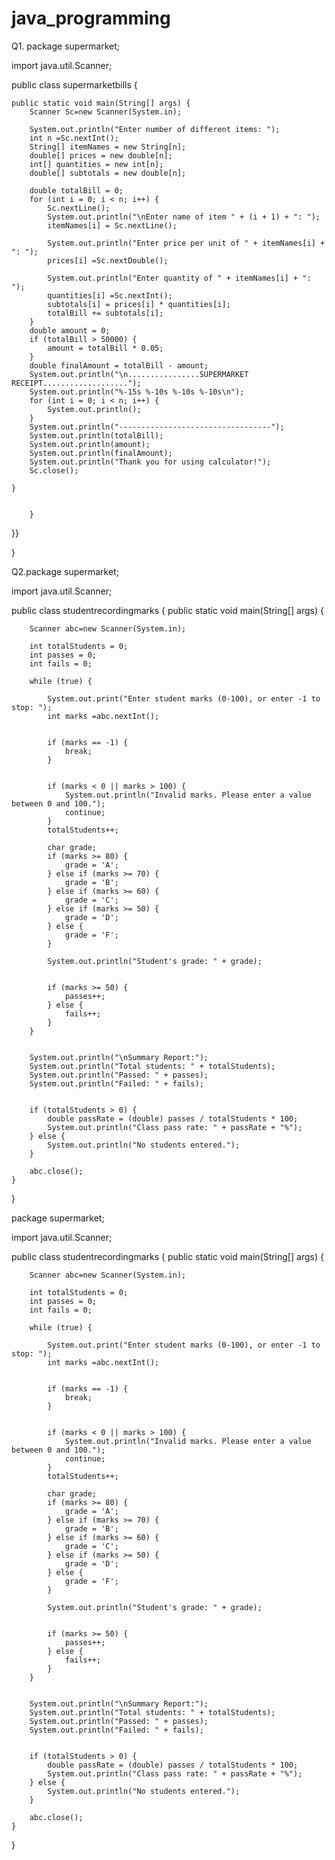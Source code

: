 # java_programming
Q1.
package supermarket;

import java.util.Scanner;

public class supermarketbills {


	public static void main(String[] args) {
		Scanner Sc=new Scanner(System.in);

		System.out.println("Enter number of different items: ");
		int n =Sc.nextInt();
		String[] itemNames = new String[n];
		double[] prices = new double[n];
		int[] quantities = new int[n];
		double[] subtotals = new double[n];

		double totalBill = 0;
		for (int i = 0; i < n; i++) {
			Sc.nextLine();
			System.out.println("\nEnter name of item " + (i + 1) + ": ");
			itemNames[i] = Sc.nextLine();

			System.out.println("Enter price per unit of " + itemNames[i] + ": ");
			prices[i] =Sc.nextDouble();

			System.out.println("Enter quantity of " + itemNames[i] + ": ");
			quantities[i] =Sc.nextInt();
			subtotals[i] = prices[i] * quantities[i];
			totalBill += subtotals[i];
		}
		double amount = 0;
		if (totalBill > 50000) {
			amount = totalBill * 0.05; 
		}
		double finalAmount = totalBill - amount;
		System.out.println("\n................SUPERMARKET RECEIPT...................");
		System.out.println("%-15s %-10s %-10s %-10s\n");
		for (int i = 0; i < n; i++) {
			System.out.println();
		}
		System.out.println("----------------------------------");
		System.out.println(totalBill);
		System.out.println(amount);
		System.out.println(finalAmount);
		System.out.println("Thank you for using calculator!");
		Sc.close();

	}


	    }

}}

}


Q2.package supermarket;

import java.util.Scanner;

public class studentrecordingmarks {
	public static void main(String[] args) {

		Scanner abc=new Scanner(System.in);

		int totalStudents = 0;
		int passes = 0;
		int fails = 0;

		while (true) {

			System.out.print("Enter student marks (0-100), or enter -1 to stop: ");
			int marks =abc.nextInt();


			if (marks == -1) {
				break;
			}


			if (marks < 0 || marks > 100) {
				System.out.println("Invalid marks. Please enter a value between 0 and 100.");
				continue;
			}
			totalStudents++;

			char grade;
			if (marks >= 80) {
				grade = 'A';
			} else if (marks >= 70) {
				grade = 'B';
			} else if (marks >= 60) {
				grade = 'C';
			} else if (marks >= 50) {
				grade = 'D';
			} else {
				grade = 'F';
			}

			System.out.println("Student's grade: " + grade);


			if (marks >= 50) {
				passes++;
			} else {
				fails++;
			}
		}


		System.out.println("\nSummary Report:");
		System.out.println("Total students: " + totalStudents);
		System.out.println("Passed: " + passes);
		System.out.println("Failed: " + fails);


		if (totalStudents > 0) {
			double passRate = (double) passes / totalStudents * 100;
			System.out.println("Class pass rate: " + passRate + "%");
		} else {
			System.out.println("No students entered.");
		}

		abc.close();
	}



}


package supermarket;

import java.util.Scanner;

public class studentrecordingmarks {
	public static void main(String[] args) {

		Scanner abc=new Scanner(System.in);

		int totalStudents = 0;
		int passes = 0;
		int fails = 0;

		while (true) {

			System.out.print("Enter student marks (0-100), or enter -1 to stop: ");
			int marks =abc.nextInt();


			if (marks == -1) {
				break;
			}


			if (marks < 0 || marks > 100) {
				System.out.println("Invalid marks. Please enter a value between 0 and 100.");
				continue;
			}
			totalStudents++;

			char grade;
			if (marks >= 80) {
				grade = 'A';
			} else if (marks >= 70) {
				grade = 'B';
			} else if (marks >= 60) {
				grade = 'C';
			} else if (marks >= 50) {
				grade = 'D';
			} else {
				grade = 'F';
			}

			System.out.println("Student's grade: " + grade);


			if (marks >= 50) {
				passes++;
			} else {
				fails++;
			}
		}


		System.out.println("\nSummary Report:");
		System.out.println("Total students: " + totalStudents);
		System.out.println("Passed: " + passes);
		System.out.println("Failed: " + fails);


		if (totalStudents > 0) {
			double passRate = (double) passes / totalStudents * 100;
			System.out.println("Class pass rate: " + passRate + "%");
		} else {
			System.out.println("No students entered.");
		}

		abc.close();
	}



}


